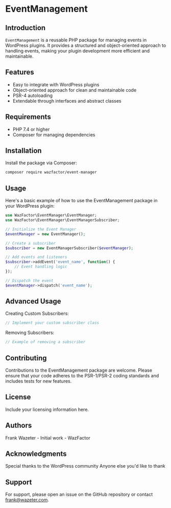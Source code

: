 # EventManagement

## Introduction
`EventManagement` is a reusable PHP package for managing events in WordPress plugins. It provides a structured and object-oriented approach to handling events, making your plugin development more efficient and maintainable.

## Features
- Easy to integrate with WordPress plugins
- Object-oriented approach for clean and maintainable code
- PSR-4 autoloading
- Extendable through interfaces and abstract classes

## Requirements
- PHP 7.4 or higher
- Composer for managing dependencies

## Installation
Install the package via Composer:
```bash
composer require wazfactor/event-manager
```

## Usage
Here's a basic example of how to use the EventManagement package in your WordPress plugin:

```php
use WazFactor\EventManager\EventManager;
use WazFactor\EventManager\EventManagerSubscriber;

// Initialize the Event Manager
$eventManager = new EventManager();

// Create a subscriber
$subscriber = new EventManagerSubscriber($eventManager);

// Add events and listeners
$subscriber->addEvent('event_name', function() {
    // Event handling logic
});

// Dispatch the event
$eventManager->dispatch('event_name');

```

## Advanced Usage
Creating Custom Subscribers:

```php 
// Implement your custom subscriber class

```

Removing Subscribers:

```php 
// Example of removing a subscriber

```

## Contributing
Contributions to the EventManagement package are welcome. Please ensure that your code adheres to the PSR-1/PSR-2 coding standards and includes tests for new features.

## License
Include your licensing information here.

## Authors
Frank Wazeter - Initial work - WazFactor

## Acknowledgments
Special thanks to the WordPress community
Anyone else you'd like to thank

## Support
For support, please open an issue on the GitHub repository or contact frank@wazeter.com.